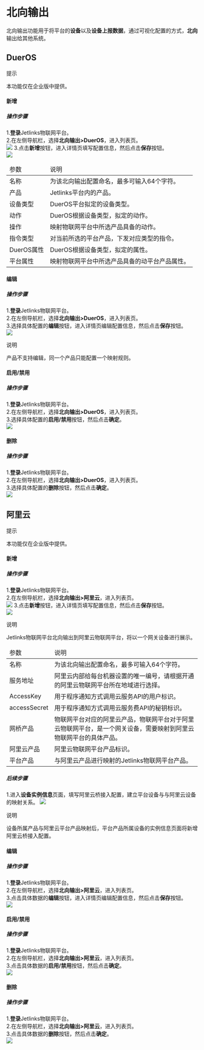 # 北向输出

北向输出功能用于将平台的**设备**以及**设备上报数据**，通过可视化配置的方式，**北向**输出给其他系统。</br>

## DuerOS

<div class='explanation info'>
  <p class='explanation-title-warp'> 
    <span class='iconfont icon-tishi explanation-icon'></span>
    <span class='explanation-title font-weight'>提示</span>
  </p>

本功能仅在企业版中提供。

</div>

#### 新增
##### 操作步骤
1.**登录**Jetlinks物联网平台。</br>
2.在左侧导航栏，选择**北向输出>DuerOS**，进入列表页。</br>
![](./img/105.png)
3.点击**新增**按钮，进入详情页填写配置信息，然后点击**保存**按钮。</br>
![](./img/106.png)
<table class='table'>
        <thead>
            <tr>
              <td>参数</td>
              <td>说明</td>
            </tr>
        </thead>
        <tbody>
          <tr>
            <td>名称</td>
            <td>为该北向输出配置命名，最多可输入64个字符。</td>
          </tr>
          <tr>
            <td>产品</td>
            <td>Jetlinks平台内的产品。</td>
          </tr>
          <tr>
            <td>设备类型</td>
            <td>DuerOS平台拟定的设备类型。</td>
          </tr>
          <tr>
            <td>动作</td>
            <td>DuerOS根据设备类型，拟定的动作。</td>
          </tr>
         <tr>
            <td>操作</td>
            <td>映射物联网平台中所选产品具备的动作。</td>
          </tr>
          <tr>
            <td>指令类型</td>
            <td>对当前所选的平台产品，下发对应类型的指令。</td>
          </tr>
         <tr>
            <td>DuerOS属性</td>
            <td>DuerOS根据设备类型，拟定的属性。</td>
          </tr>
         <tr>
            <td>平台属性</td>
            <td>映射物联网平台中所选产品具备的动平台产品属性。</td>
          </tr>
        </tbody>
      </table>

#### 编辑
##### 操作步骤
1.**登录**Jetlinks物联网平台。</br>
2.在左侧导航栏，选择**北向输出>DuerOS**，进入列表页。</br>
3.选择具体配置的**编辑**按钮，进入详情页编辑配置信息，然后点击**保存**按钮。</br>
![](./img/107.png)
<div class='explanation primary'>
  <p class='explanation-title-warp'>
    <span class='iconfont icon-bangzhu explanation-icon'></span>
    <span class='explanation-title font-weight'>说明</span>
  </p>
  产品不支持编辑，同一个产品只能配置一个映射规则。
</div>

#### 启用/禁用
##### 操作步骤
1.**登录**Jetlinks物联网平台。</br>
2.在左侧导航栏，选择**北向输出>DuerOS**，进入列表页。</br>
3.选择具体配置的**启用/禁用**按钮，然后点击**确定**。</br>
![](./img/108.png)

#### 删除
##### 操作步骤
1.**登录**Jetlinks物联网平台。</br>
2.在左侧导航栏，选择**北向输出>DuerOS**，进入列表页。</br>
3.选择具体配置的**删除**按钮，然后点击**确定**。</br>
![](./img/109.png)


## 阿里云

<div class='explanation info'>
  <p class='explanation-title-warp'> 
    <span class='iconfont icon-tishi explanation-icon'></span>
    <span class='explanation-title font-weight'>提示</span>
  </p>

本功能仅在企业版中提供。

</div>

#### 新增
##### 操作步骤
1.**登录**Jetlinks物联网平台。</br>
2.在左侧导航栏，选择**北向输出>阿里云**，进入列表页。</br>
![](./img/110.png)
3.点击**新增**按钮，进入详情页填写配置信息，然后点击**保存**按钮。</br>
![](./img/111.png)
<div class='explanation primary'>
  <p class='explanation-title-warp'>
    <span class='iconfont icon-bangzhu explanation-icon'></span>
    <span class='explanation-title font-weight'>说明</span>
  </p>
  Jetlinks物联网平台北向输出到阿里云物联网平台，将以一个网关设备进行展示。
</div>
<table class='table'>
        <thead>
            <tr>
              <td>参数</td>
              <td>说明</td>
            </tr>
        </thead>
        <tbody>
          <tr>
            <td>名称</td>
            <td>为该北向输出配置命名，最多可输入64个字符。</td>
          </tr>
          <tr>
            <td>服务地址</td>
            <td>阿里云内部给每台机器设置的唯一编号，请根据开通的阿里云物联网平台所在地域进行选择。</td>
          </tr>
          <tr>
            <td>AccessKey</td>
            <td>用于程序通知方式调用云服务API的用户标识。</td>
          </tr>
          <tr>
            <td>accessSecret</td>
            <td>用于程序通知方式调用云服务费API的秘钥标识。</td>
          </tr>
         <tr>
            <td>网桥产品</td>
            <td>物联网平台对应的阿里云产品，物联网平台对于阿里云物联网平台，是一个网关设备，需要映射到阿里云物联网平台的具体产品。</td>
          </tr>
          <tr>
            <td>阿里云产品</td>
            <td>阿里云物联网平台产品标识。</td>
          </tr>
          <tr>
            <td>平台产品</td>
            <td>与阿里云产品进行映射的Jetlinks物联网平台产品。</td>
          </tr>
        </tbody>
      </table>

##### 后续步骤
1.进入**设备实例信息**页面，填写阿里云桥接入配置，建立平台设备与与阿里云设备的映射关系。
![](./img/115.png)
<div class='explanation primary'>
  <p class='explanation-title-warp'>
    <span class='iconfont icon-bangzhu explanation-icon'></span>
    <span class='explanation-title font-weight'>说明</span>
  </p>
  设备所属产品与阿里云平台产品映射后，平台产品所属设备的实例信息页面将新增阿里云桥接入配置。
</div>

#### 编辑 
##### 操作步骤
1.**登录**Jetlinks物联网平台。</br>
2.在左侧导航栏，选择**北向输出>阿里云**，进入列表页。</br>
3.点击具体数据的**编辑**按钮，进入详情页编辑配置信息，然后点击**保存**按钮。</br>
![](./img/112.png)

#### 启用/禁用
##### 操作步骤
1.**登录**Jetlinks物联网平台。</br>
2.在左侧导航栏，选择**北向输出>阿里云**，进入列表页。</br>
3.点击具体数据的**启用/禁用**按钮，然后点击**确定**。</br>
![](./img/113.png)


#### 删除
##### 操作步骤
1.**登录**Jetlinks物联网平台。</br>
2.在左侧导航栏，选择**北向输出>阿里云**，进入列表页。</br>
3.点击具体数据的**删除**按钮，然后点击**确定**。</br>
![](./img/114.png)







